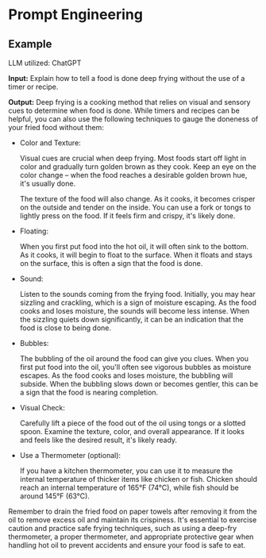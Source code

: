 # Prompt Engineering

## Example

LLM utilized: ChatGPT

**Input:** Explain how to tell a food is done deep frying without the use of a timer or recipe.

**Output:** Deep frying is a cooking method that relies on visual and sensory cues to determine when food is done. While timers and recipes can be helpful, you can also use the following techniques to gauge the doneness of your fried food without them:

+ Color and Texture:

    Visual cues are crucial when deep frying. Most foods start off light in color and gradually turn golden brown as they cook. Keep an eye on the color change – when the food reaches a desirable golden brown hue, it's usually done.

    The texture of the food will also change. As it cooks, it becomes crisper on the outside and tender on the inside. You can use a fork or tongs to lightly press on the food. If it feels firm and crispy, it's likely done.

+ Floating:
    
    When you first put food into the hot oil, it will often sink to the bottom. As it cooks, it will begin to float to the surface. When it floats and stays on the surface, this is often a sign that the food is done.

+ Sound:

    Listen to the sounds coming from the frying food. Initially, you may hear sizzling and crackling, which is a sign of moisture escaping. As the food cooks and loses moisture, the sounds will become less intense. When the sizzling quiets down significantly, it can be an indication that the food is close to being done.

+ Bubbles:

    The bubbling of the oil around the food can give you clues. When you first put food into the oil, you'll often see vigorous bubbles as moisture escapes. As the food cooks and loses moisture, the bubbling will subside. When the bubbling slows down or becomes gentler, this can be a sign that the food is nearing completion.

+ Visual Check:

    Carefully lift a piece of the food out of the oil using tongs or a slotted spoon. Examine the texture, color, and overall appearance. If it looks and feels like the desired result, it's likely ready.

+ Use a Thermometer (optional):

    If you have a kitchen thermometer, you can use it to measure the internal temperature of thicker items like chicken or fish. Chicken should reach an internal temperature of 165°F (74°C), while fish should be around 145°F (63°C).

Remember to drain the fried food on paper towels after removing it from the oil to remove excess oil and maintain its crispiness. It's essential to exercise caution and practice safe frying techniques, such as using a deep-fry thermometer, a proper thermometer, and appropriate protective gear when handling hot oil to prevent accidents and ensure your food is safe to eat.
